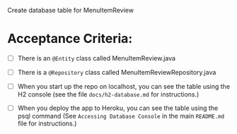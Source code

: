 Create database table for MenuItemReview


# Acceptance Criteria:

- [ ] There is an `@Entity` class called MenuItemReview.java
- [ ] There is a `@Repository` class called MenuItemReviewRepository.java
- [ ] When you start up the repo on localhost, you can see the table
      using the H2 console (see the file `docs/h2-database.md` for 
      instructions.)
- [ ] When you deploy the app to Heroku, you can see the table
      using the psql command (See `Accessing Database Console` in the
      main `README.md` file for instructions.)

